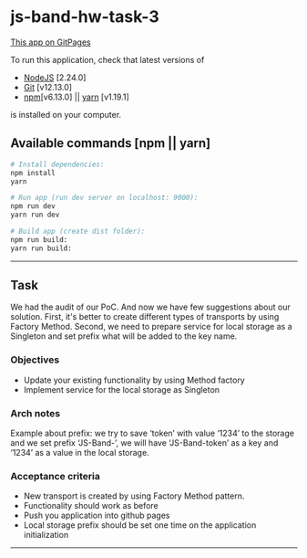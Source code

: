 # js-band-hw-task-3

[This app on GitPages](http://ras.pp.ua/js-band-hw-task-3 "This app on GitPages")

To run this application, check that latest versions of

- [NodeJS](https://nodejs.org/en/) [2.24.0]
- [Git](https://git-scm.com/downloads) [v12.13.0]
- [npm](https://www.npmjs.com/get-npm)[v6.13.0] || [yarn](https://yarnpkg.com/lang/en/docs/install/) [v1.19.1]

is installed on your computer.

## Available commands [npm || yarn]

```bash
# Install dependencies:
npm install
yarn

# Run app (run dev server on localhost: 9000):
npm run dev
yarn run dev

# Build app (create dist folder):
npm run build:
yarn run build:

```

---

## Task

We had the audit of our PoC. And now we have few suggestions about our solution.
First, it's better to create different types of transports by using Factory Method.
Second, we need to prepare service for local storage as a Singleton and set prefix what will be added to the key name.

### Objectives

- Update your existing functionality by using Method factory
- Implement service for the local storage as Singleton

### Arch notes

Example about prefix: we try to save ‘token’ with value ‘1234’ to the storage and we set prefix ‘JS-Band-’,
we will have ‘JS-Band-token’ as a key and ‘1234’ as a value in the local storage.

### Acceptance criteria

- New transport is created by using Factory Method pattern.
- Functionality should work as before
- Push you application into github pages
- Local storage prefix should be set one time on the application initialization

---
